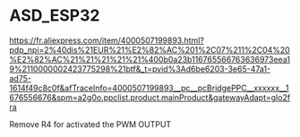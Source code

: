 # ASD_ESP32


https://fr.aliexpress.com/item/4000507199893.html?pdp_npi=2%40dis%21EUR%21%E2%82%AC%201%2C07%211%2C04%20%E2%82%AC%21%21%21%21%21%400b0a23b116765566763636973eea19%2110000002423775298%21btf&_t=pvid%3Ad6be6203-3e65-47a1-ad75-1614f49c8c0f&afTraceInfo=4000507199893__pc__pcBridgePPC__xxxxxx__1676556676&spm=a2g0o.ppclist.product.mainProduct&gatewayAdapt=glo2fra

Remove R4 for activated the PWM OUTPUT
